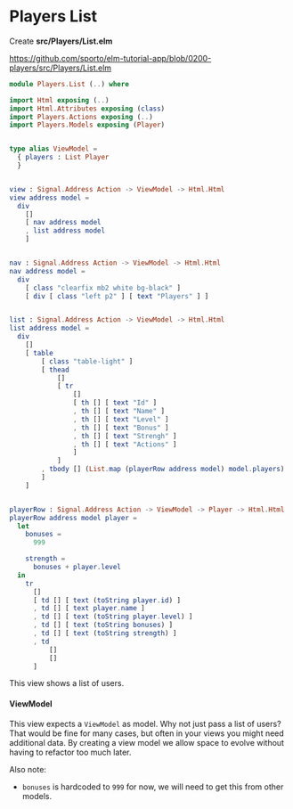 # Players List

Create __src/Players/List.elm__

<https://github.com/sporto/elm-tutorial-app/blob/0200-players/src/Players/List.elm>

```elm
module Players.List (..) where

import Html exposing (..)
import Html.Attributes exposing (class)
import Players.Actions exposing (..)
import Players.Models exposing (Player)


type alias ViewModel =
  { players : List Player
  }


view : Signal.Address Action -> ViewModel -> Html.Html
view address model =
  div
    []
    [ nav address model
    , list address model
    ]


nav : Signal.Address Action -> ViewModel -> Html.Html
nav address model =
  div
    [ class "clearfix mb2 white bg-black" ]
    [ div [ class "left p2" ] [ text "Players" ] ]


list : Signal.Address Action -> ViewModel -> Html.Html
list address model =
  div
    []
    [ table
        [ class "table-light" ]
        [ thead
            []
            [ tr
                []
                [ th [] [ text "Id" ]
                , th [] [ text "Name" ]
                , th [] [ text "Level" ]
                , th [] [ text "Bonus" ]
                , th [] [ text "Strengh" ]
                , th [] [ text "Actions" ]
                ]
            ]
        , tbody [] (List.map (playerRow address model) model.players)
        ]
    ]


playerRow : Signal.Address Action -> ViewModel -> Player -> Html.Html
playerRow address model player =
  let
    bonuses =
      999

    strength =
      bonuses + player.level
  in
    tr
      []
      [ td [] [ text (toString player.id) ]
      , td [] [ text player.name ]
      , td [] [ text (toString player.level) ]
      , td [] [ text (toString bonuses) ]
      , td [] [ text (toString strength) ]
      , td
          []
          []
      ]

```

This view shows a list of users. 

#### ViewModel

This view expects a `ViewModel` as model. Why not just pass a list of users? That would be fine for many cases, but often in your views you might need additional data. By creating a view model we allow space to evolve without having to refactor too much later.

Also note:

- `bonuses` is hardcoded to `999` for now, we will need to get this from other models.